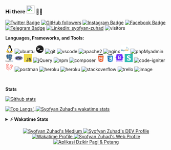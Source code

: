### Hi there <img height="25" width="25"  src="https://camo.githubusercontent.com/35d3d11359a49bf12aebb834cc13fd81b95eff4e/68747470733a2f2f6d656469612e67697068792e636f6d2f6d656469612f6876524a434c467a6361737252346961377a2f67697068792e676966"> 👨‍💻

<div align="centre">
 
[![Twitter Badge](http://img.shields.io/badge/-@syofyan_zuhad-1ca0f1?style=social&labelColor=&logo=twitter&logoColor=blue&link=https://twitter.com/syofyan_zuhad)](https://twitter.com/syofyan_zuhad) 
[![GitHub followers](https://img.shields.io/github/followers/syofyanzuhad?label=Follow&style=social)](https://github.com/syofyanzuhad/?tab=follow) 
[![Instagram Badge](https://img.shields.io/badge/-syofyan_zuhad-blue?style=social&logo=Instagram&link=https://www.instagram.com/syofyan_zuhad/)](https://www.instagram.com/syofyan_zuhad/) 
[![Facebook Badge](https://img.shields.io/badge/-syofyan.zuhad-blue?style=social&logo=facebook&link=https://www.facebook.com/syofyan.zuhad/)](https://www.facebook.com/syofyan.zuhad/) 
[![Telegram Badge](https://img.shields.io/badge/-Syofyan_zuhad-blue?style=social&logo=telegram&link=https://www.t.me/Syofyan_zuhad/)](https://www.t.me/Syofyan_zuhad/) 
[![Linkedin: syofyan-zuhad](https://img.shields.io/badge/-syofyanzuhad-blue?style=flat-square&logo=Linkedin&logoColor=white&link=https://www.linkedin.com/in/syofyan-zuhad-583385191/)](https://www.linkedin.com/in/syofyan-zuhad-583385191/) 
![visitors](https://visitor-badge.glitch.me/badge?page_id=syofyanzuhad.syofyanzuhad)

 </div>

**Languages, Frameworks, and Tools:**  

<p align="left">
<img alt="pinguin" title="pinguin" height="25" src="https://raw.githubusercontent.com/devicons/devicon/master/icons/linux/linux-original.svg"> 
<img alt="ubuntu" title="ubuntu" height="25" src="https://www.vectorlogo.zone/logos/ubuntu/ubuntu-icon.svg"> 
<img alt="terminal" title="terminal" height="25" src="https://raw.githubusercontent.com/github/explore/80688e429a7d4ef2fca1e82350fe8e3517d3494d/topics/terminal/terminal.png"> 
<img alt="git" title="git" height="25" src="https://www.vectorlogo.zone/logos/git-scm/git-scm-icon.svg"> 
<img alt="vscode" title="vscode" height="25" src="https://code.visualstudio.com/assets/favicon.ico"> 
<img alt="apache2" title="apache2" height="25" src="https://www.vectorlogo.zone/logos/apache/apache-official.svg"> 
<img alt="nginx" title="nginx" height="25" src="https://www.vectorlogo.zone/logos/nginx/nginx-ar21.svg"> 
<img alt="mySQL" title="mySQL" height="25" src="https://raw.githubusercontent.com/devicons/devicon/master/icons/mysql/mysql-original-wordmark.svg"> 
<img alt="phpMyadmin" title="phpMyadmin" height="25" src="https://www.vectorlogo.zone/logos/phpmyadmin/phpmyadmin-ar21.svg"> 
<img alt="postgresql" title="postgresql" height="25" src="https://raw.githubusercontent.com/devicons/devicon/master/icons/postgresql/postgresql-original-wordmark.svg"> 
<img alt="php" title="php" height="25" src="https://raw.githubusercontent.com/github/explore/80688e429a7d4ef2fca1e82350fe8e3517d3494d/topics/php/php.png"> 
<img alt="javascript" title="javascript" height="25" src="https://raw.githubusercontent.com/github/explore/80688e429a7d4ef2fca1e82350fe8e3517d3494d/topics/javascript/javascript.png"> 
<img alt="jQuery" title="jQuery" height="25" src="https://www.vectorlogo.zone/logos/jquery/jquery-vertical.svg"> 
<img alt="npm" title="npm" height="25" src="https://www.vectorlogo.zone/logos/npmjs/npmjs-ar21.svg"> 
<img alt="composer" title="composer" height="25" src="https://avatars.githubusercontent.com/u/837015?s=200&v=4"> 
<img alt="HTML5" title="HTML5" height="25" src="https://raw.githubusercontent.com/devicons/devicon/master/icons/html5/html5-original-wordmark.svg"> 
<img alt="CSS3" title="CSS3" height="25" src="https://raw.githubusercontent.com/devicons/devicon/master/icons/css3/css3-original-wordmark.svg"> 
<img alt="bootstrap" title="bootstrap" height="25" src="https://raw.githubusercontent.com/devicons/devicon/master/icons/bootstrap/bootstrap-plain-wordmark.svg"> 
<img alt="semantic-ui" title="semantic-ui" height="25" src="https://raw.githubusercontent.com/Semantic-Org/Semantic-UI/master/examples/assets/images/logo.png"> 
<img alt="code-igniter" title="code-igniter" height="25" src="https://cdn.iconscout.com/icon/free/png-256/codeigniter-4-1175201.png"> 
<img alt="laravel" title="laravel" height="25" src="https://raw.githubusercontent.com/github/explore/56a826d05cf762b2b50ecbe7d492a839b04f3fbf/topics/laravel/laravel.png"> 
<img alt="postman" title="postman" height="25" src="https://www.vectorlogo.zone/logos/getpostman/getpostman-icon.svg"> 
<img alt="heroku" title="heroku" height="25" src="https://www.vectorlogo.zone/logos/heroku/heroku-icon.svg"> 
<img alt="heroku" title="heroku" height="25" src="https://www.netonboard.com/wp-content/uploads/2020/04/Cpanel-content-design-1000x500-1.png"> 
<img alt="stackoverflow" title="stackoverflow" height="25" src="https://www.vectorlogo.zone/logos/stackoverflow/stackoverflow-ar21.svg"> 
<img alt="trello" title="trello" height="25" src="https://www.vectorlogo.zone/logos/trello/trello-ar21.svg"> 
<img alt="image" title="image" height="25" src="https://camo.githubusercontent.com/40dff491d4e8123af55298ef908faedb66c463e5/68747470733a2f2f6d656469612e67697068792e636f6d2f6d656469612f57556c706c634d704f43456d5447427442572f67697068792e676966">
</p>

<br>

**Stats**

[![Github stats](https://github-readme-stats.vercel.app/api?username=syofyanzuhad&theme=dark&count_private=true&show_icons=true&line_height=20px)](https://github.com/syofyanzuhad?tab=follow)

[![Top Langs'](https://github-readme-stats.vercel.app/api/top-langs/?username=syofyanzuhad&theme=dark&hide=html)](https://github.com/syofyanzuhad?tab=follow)_[![Syofyan Zuhad's wakatime stats](https://github-readme-stats.vercel.app/api/wakatime?username=syofyanzuhad&layout=compact&theme=dark)](https://github.com/syofyanzuhad?tab=follow)


<details>	
  <summary><b>⚡ Wakatime Stats</b></summary>

<!--START_SECTION:waka-->
![Lines of code](https://img.shields.io/badge/From%20Hello%20World%20I%27ve%20Written-9.3%20million%20lines%20of%20code-blue)

**🐱 My Github Data** 

> 🏆 617 Contributions in the Year 2021
 > 
> 📦 298.0 kB Used in Github's Storage 
 > 
> 💼 Opted to Hire
 > 
> 📜 66 Public Repositories 
 > 
> 🔑 18 Private Repositories  
 > 
**I'm an Early 🐤** 

```text
🌞 Morning    272 commits    ████████░░░░░░░░░░░░░░░░░   34.56% 
🌆 Daytime    188 commits    ██████░░░░░░░░░░░░░░░░░░░   23.89% 
🌃 Evening    255 commits    ████████░░░░░░░░░░░░░░░░░   32.4% 
🌙 Night      72 commits     ██░░░░░░░░░░░░░░░░░░░░░░░   9.15%

```
📅 **I'm Most Productive on Saturday** 

```text
Monday       111 commits    ███░░░░░░░░░░░░░░░░░░░░░░   14.1% 
Tuesday      103 commits    ███░░░░░░░░░░░░░░░░░░░░░░   13.09% 
Wednesday    103 commits    ███░░░░░░░░░░░░░░░░░░░░░░   13.09% 
Thursday     117 commits    ███░░░░░░░░░░░░░░░░░░░░░░   14.87% 
Friday       132 commits    ████░░░░░░░░░░░░░░░░░░░░░   16.77% 
Saturday     166 commits    █████░░░░░░░░░░░░░░░░░░░░   21.09% 
Sunday       55 commits     █░░░░░░░░░░░░░░░░░░░░░░░░   6.99%

```


📊 **This Week I Spent My Time On** 

```text
💬 Programming Languages: 
PHP                      4 hrs 20 mins       █████████░░░░░░░░░░░░░░░░   36.64% 
JavaScript               3 hrs 2 mins        ██████░░░░░░░░░░░░░░░░░░░   25.64% 
Markdown                 2 hrs 13 mins       ████░░░░░░░░░░░░░░░░░░░░░   18.75% 
YAML                     41 mins             █░░░░░░░░░░░░░░░░░░░░░░░░   5.86% 
Blade Template           36 mins             █░░░░░░░░░░░░░░░░░░░░░░░░   5.16%

🔥 Editors: 
VS Code                  11 hrs 51 mins      █████████████████████████   100.0%

```

**I Mostly Code in PHP** 

```text
PHP                      42 repos            █████████████░░░░░░░░░░░░   53.85% 
JavaScript               17 repos            █████░░░░░░░░░░░░░░░░░░░░   21.79% 
HTML                     16 repos            █████░░░░░░░░░░░░░░░░░░░░   20.51% 
Jupyter Notebook         1 repo              ░░░░░░░░░░░░░░░░░░░░░░░░░   1.28% 
CSS                      1 repo              ░░░░░░░░░░░░░░░░░░░░░░░░░   1.28%

```


**Timeline**

![Chart not found](https://raw.githubusercontent.com/syofyanzuhad/syofyanzuhad/master/charts/bar_graph.png) 


<!--END_SECTION:waka-->
</details>

<p align="center">
 <a href="https://medium.com/@syofyanzuhad" target="_blank">
  <img src="https://cdn-images-1.medium.com/fit/c/152/152/1*8I-HPL0bfoIzGied-dzOvA.png" alt="Syofyan Zuhad's Medium" height="28" width="28">
</a>
 <a href="https://dev.to/syofyanzuhad" target="_blank">
  <img src="https://d2fltix0v2e0sb.cloudfront.net/dev-badge.svg" alt="Syofyan Zuhad's DEV Profile" height="30" width="30">
 </a>
 <a href="https://wakatime.com/@syofyanzuhad" target="_blank">
  <img src="https://wakatime.com/safari-pinned-tab.svg" alt="Wakatime Profile" height="30" width="30">
 </a>
 <a href="https://syofyanzuhad.netlify.com/" target="_blank">
  <img src="https://syofyanzuhad.netlify.com/img/code2.png" alt="Syofyan Zuhad's Web Profile" height="30" width="30">
 </a>
 <a href="https://syofyanzuhad.netlify.com/dzikir" target="_blank">
  <img src="https://syofyanzuhad.netlify.com/img/quran.png" alt="Aplikasi Dzikir Pagi & Petang" height="30" width="30">
 </a>
</p>
